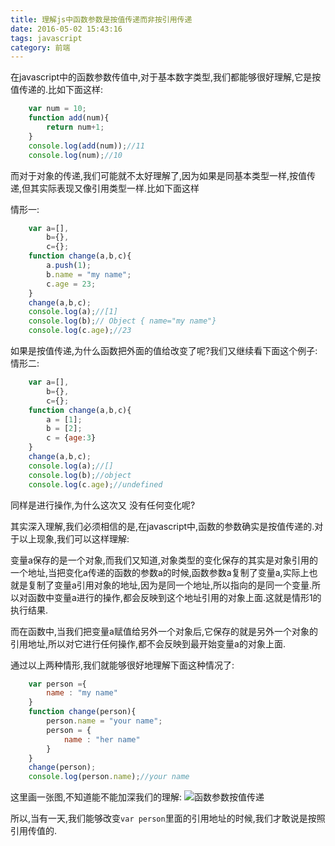 ```yaml
---
title: 理解js中函数参数是按值传递而非按引用传递
date: 2016-05-02 15:43:16
tags: javascript
category: 前端
---
```

在javascript中的函数参数传值中,对于基本数字类型,我们都能够很好理解,它是按值传递的.比如下面这样:
<!--more-->
```javascript
	var num = 10;
	function add(num){
		return num+1;
	}
	console.log(add(num));//11
	console.log(num);//10
```

而对于对象的传递,我们可能就不太好理解了,因为如果是同基本类型一样,按值传递,但其实际表现又像引用类型一样.比如下面这样

情形一:
```javascript
	var a=[],
		b={},
		c={};
	function change(a,b,c){
		a.push(1);
		b.name = "my name";
		c.age = 23;
	}
	change(a,b,c);
	console.log(a);//[1]
	console.log(b);// Object { name="my name"}
	console.log(c.age);//23
```
如果是按值传递,为什么函数把外面的值给改变了呢?我们又继续看下面这个例子:
情形二:
```javascript
	var a=[],
		b={},
		c={};
	function change(a,b,c){
		a = [1];
		b = [2];
		c = {age:3}
	}
	change(a,b,c);
	console.log(a);//[]
	console.log(b);//object
	console.log(c.age);//undefined
```
同样是进行操作,为什么这次又 没有任何变化呢?

其实深入理解,我们必须相信的是,在javascript中,函数的参数确实是按值传递的.对于以上现象,我们可以这样理解:

变量a保存的是一个对象,而我们又知道,对象类型的变化保存的其实是对象引用的一个地址,当把变化a传递的函数的参数a的时候,函数参数a复制了变量a,实际上也就是复制了变量a引用对象的地址,因为是同一个地址,所以指向的是同一个变量.所以对函数中变量a进行的操作,都会反映到这个地址引用的对象上面.这就是情形1的执行结果.

而在函数中,当我们把变量a赋值给另外一个对象后,它保存的就是另外一个对象的引用地址,所以对它进行任何操作,都不会反映到最开始变量a的对象上面.

通过以上两种情形,我们就能够很好地理解下面这种情况了:

```javascript
	var person ={
		name : "my name"
	}
	function change(person){
		person.name = "your name";
		person = {
			name : "her name"
		}
	}
	change(person);
	console.log(person.name);//your name
```
这里画一张图,不知道能不能加深我们的理解:
![函数参数按值传递][1]

所以,当有一天,我们能够改变`var person`里面的引用地址的时候,我们才敢说是按照引用传值的.


  [1]: http://7te946.com1.z0.glb.clouddn.com/arguments.png